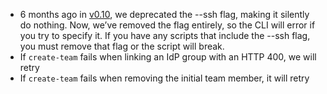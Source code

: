 - 6 months ago in [v0.10](https://github.com/github/gh-gei/releases/tag/v0.10), we deprecated the --ssh flag, making it silently do nothing. Now, we’ve removed the flag entirely, so the CLI will error if you try to specify it. If you have any scripts that include the --ssh flag, you must remove that flag or the script will break.
- If `create-team` fails when linking an IdP group with an HTTP 400, we will retry
- If `create-team` fails when removing the initial team member, it will retry